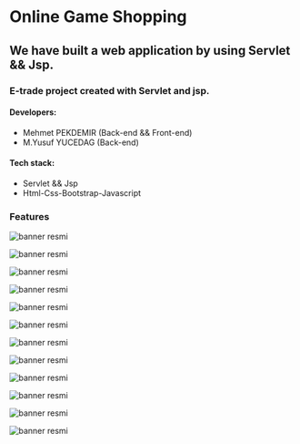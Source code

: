 # Online Game Shopping 

## We have built a web application by using Servlet && Jsp.

### E-trade project created with Servlet and jsp.

#### Developers:
  - Mehmet PEKDEMIR (Back-end && Front-end)
  - M.Yusuf YUCEDAG (Back-end)

#### Tech stack:
  - Servlet && Jsp
  - Html-Css-Bootstrap-Javascript
  
 ### Features

![banner resmi](https://github.com/mehmetpekdemir/Online-Game-Shopping/blob/master/Last-Version-Photos/home.png)

![banner resmi](https://github.com/mehmetpekdemir/Online-Game-Shopping/blob/master/Last-Version-Photos/adminInfo.png)

![banner resmi](https://github.com/mehmetpekdemir/Online-Game-Shopping/blob/master/Last-Version-Photos/adminPlatform.png)

![banner resmi](https://github.com/mehmetpekdemir/Online-Game-Shopping/blob/master/Last-Version-Photos/adminProduct.png)

![banner resmi](https://github.com/mehmetpekdemir/Online-Game-Shopping/blob/master/Last-Version-Photos/category.png)

![banner resmi](https://github.com/mehmetpekdemir/Online-Game-Shopping/blob/master/Last-Version-Photos/createProduct.png)

![banner resmi](https://github.com/mehmetpekdemir/Online-Game-Shopping/blob/master/Last-Version-Photos/product.png)

![banner resmi](https://github.com/mehmetpekdemir/Online-Game-Shopping/blob/master/Last-Version-Photos/registration.png)

![banner resmi](https://github.com/mehmetpekdemir/Online-Game-Shopping/blob/master/Last-Version-Photos/login.png)

![banner resmi](https://github.com/mehmetpekdemir/Online-Game-Shopping/blob/master/Last-Version-Photos/customerInfo.png)

![banner resmi](https://github.com/mehmetpekdemir/Online-Game-Shopping/blob/master/Last-Version-Photos/basket.png)

![banner resmi](https://github.com/mehmetpekdemir/Online-Game-Shopping/blob/master/Last-Version-Photos/bill.png)

